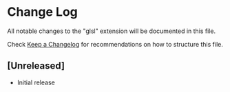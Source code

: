 # Change Log

All notable changes to the "glsl" extension will be documented in this file.

Check [Keep a Changelog](http://keepachangelog.com/) for recommendations on how to structure this file.

## [Unreleased]

- Initial release